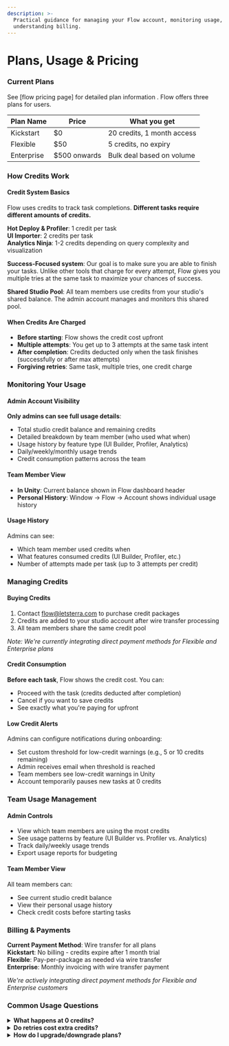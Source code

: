 ```yaml
---
description: >-
  Practical guidance for managing your Flow account, monitoring usage, and
  understanding billing.
---
```


# Plans, Usage & Pricing

### Current Plans

See \[flow pricing page] for detailed plan information . Flow offers three plans for users.&#x20;

| Plan Name  | Price        | What you get               |
| ---------- | ------------ | -------------------------- |
| Kickstart  | $0           | 20 credits, 1 month access |
| Flexible   | $50          | 5 credits, no expiry       |
| Enterprise | $500 onwards | Bulk deal based on volume  |

### How Credits Work

#### Credit System Basics

Flow uses credits to track task completions. **Different tasks require different amounts of credits.**

**Hot Deploy & Profiler**: 1 credit per task\
**UI Importer**: 2 credits per task\
**Analytics Ninja**: 1-2 credits depending on query complexity and visualization

**Success-Focused system**: Our goal is to make sure you are able to finish your tasks. Unlike other tools that charge for every attempt, Flow gives you multiple tries at the same task to maximize your chances of success.

**Shared Studio Pool**: All team members use credits from your studio's shared balance. The admin account manages and monitors this shared pool.

#### When Credits Are Charged

* **Before starting**: Flow shows the credit cost upfront
* **Multiple attempts**: You get up to 3 attempts at the same task intent
* **After completion**: Credits deducted only when the task finishes (successfully or after max attempts)
* **Forgiving retries**: Same task, multiple tries, one credit charge

### Monitoring Your Usage

#### Admin Account Visibility

**Only admins can see full usage details**:

* Total studio credit balance and remaining credits
* Detailed breakdown by team member (who used what when)
* Usage history by feature type (UI Builder, Profiler, Analytics)
* Daily/weekly/monthly usage trends
* Credit consumption patterns across the team

#### Team Member View

* **In Unity**: Current balance shown in Flow dashboard header
* **Personal History**: Window → Flow → Account shows individual usage history

#### Usage History

Admins can see:

* Which team member used credits when
* What features consumed credits (UI Builder, Profiler, etc.)
* Number of attempts made per task (up to 3 attempts per credit)

### Managing Credits

#### Buying Credits

1. Contact [flow@letsterra.com](mailto:flow@letsterra.com) to purchase credit packages
2. Credits are added to your studio account after wire transfer processing
3. All team members share the same credit pool

_Note: We're currently integrating direct payment methods for Flexible and Enterprise plans_

#### Credit Consumption

**Before each task**, Flow shows the credit cost. You can:

* Proceed with the task (credits deducted after completion)
* Cancel if you want to save credits
* See exactly what you're paying for upfront

#### Low Credit Alerts

Admins can configure notifications during onboarding:

* Set custom threshold for low-credit warnings (e.g., 5 or 10 credits remaining)
* Admin receives email when threshold is reached
* Team members see low-credit warnings in Unity
* Account temporarily pauses new tasks at 0 credits

### Team Usage Management

#### Admin Controls

* View which team members are using the most credits
* See usage patterns by feature (UI Builder vs. Profiler vs. Analytics)
* Track daily/weekly usage trends
* Export usage reports for budgeting

#### Team Member View

All team members can:

* See current studio credit balance
* View their personal usage history
* Check credit costs before starting tasks

### Billing & Payments

**Current Payment Method**: Wire transfer for all plans\
**Kickstart**: No billing - credits expire after 1 month trial\
**Flexible**: Pay-per-package as needed via wire transfer\
**Enterprise**: Monthly invoicing with wire transfer payment

_We're actively integrating direct payment methods for Flexible and Enterprise customers_

### Common Usage Questions

<details>

<summary><strong>What happens at 0 credits?</strong></summary>

&#x20;Flow becomes read-only until more credits are purchased. No work is lost.

</details>

<details>

<summary><strong>Do retries cost extra credits?</strong></summary>

You get up to 3 attempts at the same task. Beyond that you'll spend credits as if it were a fresh new task&#x20;

</details>

<details>

<summary><strong>How do I upgrade/downgrade plans?</strong></summary>

&#x20;Contact [flow@letsterra.com](mailto:flow@letsterra.com) for plan changes.

</details>

